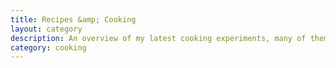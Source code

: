 ```yaml
---
title: Recipes &amp; Cooking
layout: category
description: An overview of my latest cooking experiments, many of them with a 'modernist cuisine' twist.
category: cooking
---
```

